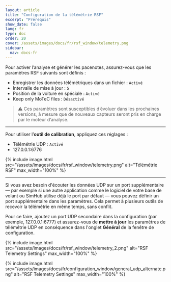 ```yaml
---
layout: article
title: "Configuration de la télémétrie RSF"
excerpt: "Prérequis"
show_date: false
lang: fr
type: doc
order: 20
cover: /assets/images/docs/fr/rsf_window/telemetry.png
sidebar:
  nav: docs-fr
---
```


Pour activer l’analyse et générer les pacenotes, assurez-vous que les paramètres RSF suivants sont définis :

- Enregistrer les données télémétriques dans un fichier : `Activé`  
- Intervalle de mise à jour : `5`  
- Position de la voiture en spéciale : `Activé`  
- Keep only MoTeC files : `Désactivé`

> ⚠️ Ces paramètres sont susceptibles d’évoluer dans les prochaines versions, à mesure que de nouveaux capteurs seront pris en charge par le moteur d’analyse.

---

Pour utiliser l’**outil de calibration**, appliquez ces réglages :

- Télémétrie UDP : `Activé`  
- 127.0.0.1:6776

{% include image.html
   src="/assets/images/docs/fr/rsf_window/telemetry.png"
   alt="Télémétrie RSF"
   max_width="100%" %}

---

Si vous avez besoin d'écouter les données UDP sur un port supplémentaire — par exemple si une autre application comme le logiciel de votre base de volant ou SimHub utilise déjà le port par défaut — vous pouvez définir un port supplémentaire dans les paramètres. Cela permet à plusieurs outils de recevoir la télémétrie en même temps, sans conflit.

Pour ce faire, ajoutez un port UDP secondaire dans la configuration (par exemple, 127.0.0.1:6777) et assurez-vous de **mettre à jour** les paramètres de télémétrie UDP en conséquence dans l'onglet **Général** de la fenêtre de configuration.

{% include image.html
   src="/assets/images/docs/fr/rsf_window/telemetry_2.png"
   alt="RSF Telemetry Settings"
   max_width="100%" %}
   
{% include image.html
   src="/assets/images/docs/fr/configuration_window/general_udp_alternate.png"
   alt="RSF Telemetry Settings"
   max_width="100%" %}

